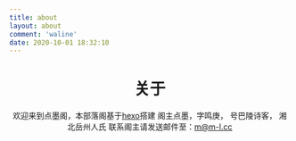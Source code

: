 ```yaml
---
title: about
layout: about
comment: 'waline'
date: 2020-10-01 18:32:10
---
```

<center>

# 关于
欢迎来到点墨阁，本部落阁基于<a href="https://hexo.io">hexo</a>搭建
阁主点墨，字鸣庚，
号巴陵诗客，
湘北岳州人氏
联系阁主请发送邮件至：m@m-l.cc

</center>
